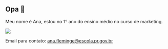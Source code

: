 ## Opa 🫃

Meu nome é Ana, estou no 1° ano do ensino médio no curso de marketing.

![](https://www.icegif.com/shrek-11/)

Email para contato: ana.fleminge@escola.pr.gov.br
